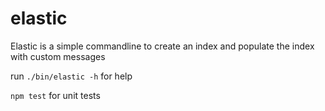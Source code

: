 elastic
=======
Elastic is a simple commandline to create an index and populate the index with custom messages

run `./bin/elastic -h` for help

`npm test` for unit tests
